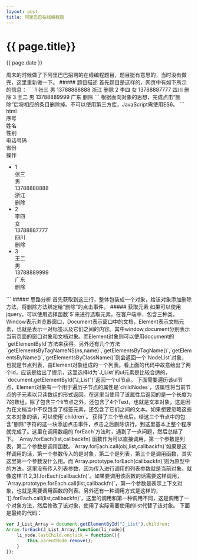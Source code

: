 ```yaml
---
layout: post
title: 阿里巴巴在线编程题
---
```

{{ page.title}}
===============
<p class="meta">{{ page.date }}</p>
周末的时候做了下阿里巴巴招聘的在线编程题目，题目挺有意思的，当时没有做完，这里重新做一下。
##### 题目描述
首先题目是这样的，网页中有如下所示的信息：
```
1 张三 男 13788888888 浙江 删除
2 李四 女 13788887777 四川 删除
3 王二 男 13788889999 广东 删除
```
根据面向对象的思想，完成点击“删除”后将相应的条目删除掉。不可以使用第三方库，JavaScript需使用ES6。
``` html
<div id="J_container">
    <div class="record-head">
      <div class="head id">序号</div><div class="head name">姓名</div><div class="head sex">性别</div><div class="head tel">电话号码</div><div class="head province">省份</div><div class="head">操作</div>
    </div>
    <ul id="J_List">
      <li><div class="id">1</div><div class="name">张三</div><div class="sex">男</div><div class="tel">13788888888</div><div class="province">浙江</div><div class="user-delete">删除</div></li>
      <li><div class="id">2</div><div class="name">李四</div><div class="sex">女</div><div class="tel">13788887777</div><div class="province">四川</div><div class="user-delete">删除</div></li>
      <li><div class="id">3</div><div class="name">王二</div><div class="sex">男</div><div class="tel">13788889999</div><div class="province">广东</div><div class="user-delete">删除</div></li>
    </ul>
</div>
```
##### 思路分析
首先获取到这三行，整体包装成一个对象，给该对象添加删除方法，将删除方法绑定给“删除”的点击事件。
##### 获取元素
如果可以使用jquery，可以使用选择函数`$`来进行选取元素。在客户端中，包含三种类，Window表示浏览器窗口，Document表示窗口中的文档，Element表示文档元素，也就是表示一对标签以及它们之间的内容。其中window,document分别表示当前页面的窗口对象和文档对象。而Element对象则可以使用document的`getElementById`方法来获得。另外还有几个方法`getElementsByTagNameNS(ns,name)`,`getElementsByTagName()`,`getElementsByName()`,`getElementsByClassName()`则会返回一个`NodeList`对象，也就是节点列表，由Element对象组成的一个列表。看上面的代码中故意给出了两个id，应该是给出了提示，这里选择id为`J_List`的ul元素是比较合适的，`document.getElementById("J_List")`返回一个ul节点。
下面需要遍历该ul节点，Element对象有一个用于遍历子节点的属性是`childNodes`，该属性将当前节点的子元素以只读数组的形式返回。在这里当使用了该属性后返回的是一个长度为7的数组，除了包含三个li节点之外，还包含了4个Text，也就是文本对象，这是因为在文档当中不仅包含了标签元素，还包含了它们之间的文本。如果想要忽略这些文本对象的话，可以使用`children`。
获得了三个节点后，给这三个节点中的包含"删除"字符的这一块添加点击事件，点击之后删除该行。到这里基本上整个程序就完成了。这里在调用数组的`forEach`方法时，遇到了一点问题，然后总结了下。
`Array.forEach(list,callbackfn)`函数作为可以直接调用，第一个参数是列表，第二个参数是调用函数。`Array.forEach.call(obj,list,callbackfn)`如果是这样调用的话，第一个参数传入的是对象，第二个是列表，第三个是调用函数，其实这里第一个参数没什么用。而`Array.prototype.forEach(callbackfn)`则为原型中的方法，这里没有传入列表参数，因为传入进行调用的列表参数就是当前对象。就像这样`[1,2,3].forEach(callbackfn)`。如果要调用该函数的话需要这样调用，`Array.prototype.forEach.call(list,callbackfn)`，第一个参数是表示上下文对象，也就是需要调用函数的列表。另外还有一种调用方式是这样的，`[].forEach.call(list,callbackfn)`，这里的调用和第一种调用不同，这是调用了一个对象方法，然后修改了该对象，使用了实际需要使用的list代替了该对象。
下面是最终的代码：

``` javascript
var J_List_Array = document.getElementById("J_List").children;
Array.forEach(J_List_Array,function(li_node){
    li_node.lastChild.onclick = function(){
        this.parentNode.remove();
    }
});
```